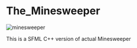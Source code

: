 # The_Minesweeper
![minesweeper]('http://adolfopruebas.net76.net/img/Sin%20t%edtulo.png')

This is a SFML C++ version of actual Minesweeper
